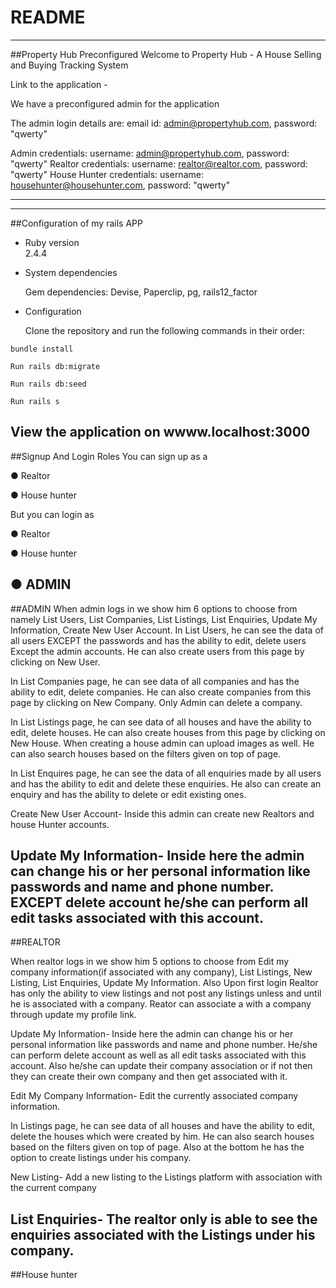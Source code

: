 # README
---

##Property Hub Preconfigured 
Welcome to Property Hub - A House Selling and Buying Tracking System

Link to the application - 

We have a preconfigured admin for the application

The admin login details are:
email id: admin@propertyhub.com, password: "qwerty"

Admin credentials: username: admin@propertyhub.com, password: "qwerty" Realtor credentials: username: realtor@realtor.com, password: "qwerty" House Hunter credentials: username: househunter@househunter.com, password: "qwerty"


---

---
##Configuration of my rails APP

* Ruby version   
 2.4.4

* System dependencies 

  Gem dependencies: Devise, Paperclip, pg, rails12_factor 

* Configuration 

  Clone the repository and run the following commands in their order:

```
bundle install

Run rails db:migrate

Run rails db:seed

Run rails s
```

View the application on wwww.localhost:3000
---
##Signup And Login Roles
You can sign up as a

 ●	Realtor

 ●	House hunter

But you can login as 

 ●	Realtor

 ●	House hunter

●	ADMIN
---
##ADMIN
When admin logs in we show him 6 options to choose from namely List Users, List Companies, List Listings, List Enquiries, Update My Information, Create New User Account. In List Users, he can see the data of all users EXCEPT the passwords and has the ability to edit, delete users Except the admin accounts. He can also create users from this page by clicking on New User.

In List Companies page, he can see data of all companies and has the ability to edit, delete companies. He can also create companies from this page by clicking on New Company. Only Admin can delete a company.

In List Listings page, he can see data of all houses and have the ability to edit, delete houses. He can also create houses from this page by clicking on New House. When creating a house admin can upload images as well. He can also search houses based on the filters given on top of page.

In List Enquires page, he can see the data of all enquiries made by all users and has the ability to edit and delete these enquiries. He also can create an enquiry and has the ability to delete or edit existing ones.

Create New User Account- Inside this admin can create new Realtors and house Hunter accounts.

Update My Information- Inside here the admin can change his or her personal information like passwords and name and phone number. EXCEPT delete account he/she can perform all edit tasks associated with this account.
---
##REALTOR

When realtor logs in we show him 5 options to choose from  Edit my company information(if associated with any company), List Listings, New Listing, List Enquiries, Update My Information. 
Also Upon first login Realtor has only the ability to view listings and not post any listings unless and until he is associated with a company. Reator can associate a with a company through update my profile link.

Update My Information- Inside here the admin can change his or her personal information like passwords and name and phone number. He/she can perform delete account as well as all edit tasks associated with this account. Also he/she can update their company association or if not then they can create their own company and then get associated with it.


Edit My Company Information- Edit the currently associated company information. 

In Listings page, he can see data of all houses and have the ability to edit, delete the houses which were created by him. He can also search houses based on the filters given on top of page.
Also at the bottom he has the option to create listings under his company.

New Listing- Add a new listing to the Listings platform with association with the current company


List Enquiries- The realtor only is able to see the enquiries associated with the Listings under his company.
---
##House hunter





